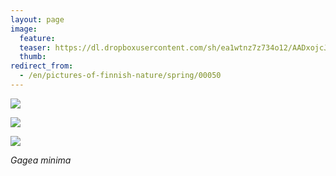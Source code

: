 ```yaml
---
layout: page
image:
  feature:
  teaser: https://dl.dropboxusercontent.com/sh/ea1wtnz7z734o12/AADxojcJaTJ_KC7PJfDhLyCda/luontokuvat/kev%C3%A4t/DS16040-245px.jpg
  thumb:
redirect_from:
  - /en/pictures-of-finnish-nature/spring/00050
---
```


[![](https://dl.dropboxusercontent.com/sh/ea1wtnz7z734o12/AABTAJSyzxv7RmEPeq0Se_Fca/luontokuvat/kev%C3%A4t/DS16026-800px.jpg)](https://dl.dropboxusercontent.com/sh/ea1wtnz7z734o12/AABrIr3pxELCGKb6X9LUCdJja/luontokuvat/kev%C3%A4t/DS16026.jpg)

[![](https://dl.dropboxusercontent.com/sh/ea1wtnz7z734o12/AADn-TAvtsB2MrZHnHsqNJeWa/luontokuvat/kev%C3%A4t/DS16035-800px.jpg)](https://dl.dropboxusercontent.com/sh/ea1wtnz7z734o12/AAAxtZw583sCivFv8XDymlmDa/luontokuvat/kev%C3%A4t/DS16035.jpg)

[![](https://dl.dropboxusercontent.com/sh/ea1wtnz7z734o12/AACCnbXHbFUYUcOtwVBXtG99a/luontokuvat/kev%C3%A4t/DS16040-800px.jpg)](https://dl.dropboxusercontent.com/sh/ea1wtnz7z734o12/AABcd6U9xyfciB9g-G1-xNQ4a/luontokuvat/kev%C3%A4t/DS16040.jpg)

*Gagea minima*
